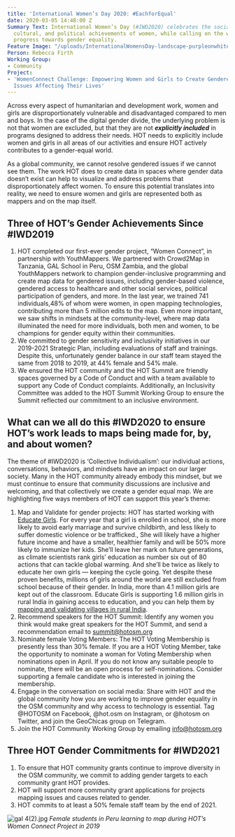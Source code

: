 ```yaml
---
title: 'International Women’s Day 2020: #EachforEqual'
date: 2020-03-05 14:48:00 Z
Summary Text: International Women’s Day (#IWD2020) celebrates the social, economic,
  cultural, and political achievements of women, while calling on the world to accelerate
  progress towards gender equality.
Feature Image: "/uploads/InternationalWomensDay-landscape-purpleonwhite-242b5d-a4eed1.jpg"
Person: Rebecca Firth
Working Group:
- Community
Project:
- 'WomenConnect Challenge: Empowering Women and Girls to Create Gendered Data About
  Issues Affecting Their Lives'
---
```


Across every aspect of humanitarian and development work, women and girls are disproportionately vulnerable and disadvantaged compared to men and boys. In the case of the digital gender divide, the underlying problem is not that women are excluded, but that they are not ***explicitly included*** in programs designed to address their needs. HOT needs to explicitly include women and girls in all areas of our activities and ensure HOT actively contributes to a gender-equal world.

As a global community, we cannot resolve gendered issues if we cannot see them. The work HOT does to create data in spaces where gender data doesn’t exist can help to visualize and address problems that disproportionately affect women. To ensure this potential translates into reality, we need to ensure women and girls are represented both as mappers and on the map itself.

## Three of HOT’s Gender Achievements Since #IWD2019
1. HOT completed our first-ever gender project, “Women Connect”, in partnership with YouthMappers. We partnered with Crowd2Map in Tanzania, GAL School in Peru, OSM Zambia, and the global YouthMappers network to champion gender-inclusive programming and create map data for gendered issues, including gender-based violence, gendered access to healthcare and other social services, political participation of genders, and more. In the last year, we trained 741 individuals,48% of whom were women, in open mapping technologies, contributing more than 5 million edits to the map. Even more important, we saw shifts in mindsets at the community-level, where map data illuminated the need for more individuals, both men and women, to be champions for gender equity within their communities. 
2. We committed to gender sensitivity and inclusivity initiatives in our 2019-2021 Strategic Plan, including evaluations of staff and trainings. Despite this, unfortunately gender balance in our staff team stayed the same from 2018 to 2019, at 44% female and 54% male.
3. We ensured the HOT community and the HOT Summit are friendly spaces governed by a Code of Conduct and with a team available to support any Code of Conduct complaints. Additionally, an Inclusivity Committee was added to the HOT Summit Working Group to ensure the Summit reflected our commitment to an inclusive environment.

## What can we all do this #IWD2020 to ensure HOT’s work leads to maps being made for, by, and about women? 
The theme of #IWD2020 is ‘Collective Individualism’: our individual actions, conversations, behaviors, and mindsets have an impact on our larger society. Many in the HOT community already embody this mindset, but we must continue to ensure that community discussions are inclusive and welcoming, and that collectively we create a gender equal map. We are highlighting five ways members of HOT can support this year’s theme:
1. Map and Validate for gender projects: HOT has started working with [Educate Girls](https://www.educategirls.ngo/). For every year that a girl is enrolled in school, she is more likely to avoid early marriage and survive childbirth, and less likely to suffer domestic violence or be trafficked., She will likely have a higher future income and have a smaller, healthier family and will be 50% more likely to immunize her kids. She’ll leave her mark on future generations, as climate scientists rank girls’ education as number six out of 80 actions that can tackle global warming. And she’ll be twice as likely to educate her own girls — keeping the cycle going. Yet despite these proven benefits, millions of girls around the world are still excluded from school because of their gender. In India, more than 4.1 million girls are kept out of the classroom. Educate Girls is supporting 1.6 million girls in rural India in gaining access to education, and you can help them by [mapping and validating villages in rural India](https://tasks.hotosm.org/contribute?difficulty=ALL&organisation=Educate%20Girls).
2. Recommend speakers for the HOT Summit: Identify any women you think would make great speakers for the HOT Summit, and send a recommendation email to summit@hotosm.org
3. Nominate female Voting Members: The HOT Voting Membership is presently less than 30% female. If you are a HOT Voting Member, take the opportunity to nominate a woman for Voting Membership when nominations open in April. If you do not know any suitable people to nominate, there will be an open process for self-nominations. Consider supporting a female candidate who is interested in joining the membership.
4. Engage in the conversation on social media: Share with HOT and the global community how you are working to improve gender equality in the OSM community and why access to technology is essential. Tag @HOTOSM on Facebook, @hot.osm on Instagram, or @hotosm on Twitter, and join the GeoChicas group on Telegram.
5. Join the HOT Community Working Group by emailing info@hotosm.org

## Three HOT Gender Commitments for #IWD2021
1. To ensure that HOT community grants continue to improve diversity in the OSM community, we commit to adding gender targets to each community grant HOT provides.
2. HOT will support more community grant applications for projects mapping issues and causes related to gender.
3. HOT commits to at least a 50% female staff team by the end of 2021. 

![gal 4(2).jpg](/uploads/gal%204(2).jpg)
*Female students in Peru learning to map during HOT’s Women Connect Project in 2019*
